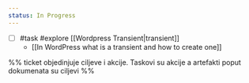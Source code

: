 ```yaml
---
status: In Progress
---
```

- [ ] #task #explore [[Wordpress Transient|transient]] 
	- [[In WordPress what is a transient and how to create one]]

%% ticket objedinjuje ciljeve i akcije. Taskovi su akcije a artefakti poput dokumenata su ciljevi %%
